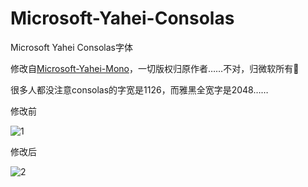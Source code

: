 # Microsoft-Yahei-Consolas
Microsoft Yahei Consolas字体

修改自[Microsoft-Yahei-Mono](https://github.com/chenyium/Microsoft-Yahei-Mono)，一切版权归原作者……不对，归微软所有🥵

很多人都没注意consolas的字宽是1126，而雅黑全宽字是2048……

修改前

![1](https://user-images.githubusercontent.com/848607/166444624-55acfe6f-4c26-42ea-90da-391ca6899211.jpg)

修改后

![2](https://user-images.githubusercontent.com/848607/166444664-88a29e34-4e75-432c-87b6-462c7419110b.jpg)
